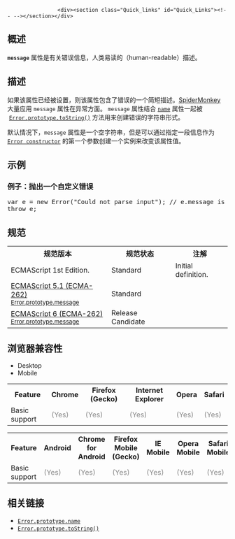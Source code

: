 
                
                  
                    <div><section class="Quick_links" id="Quick_Links"><!-- --></section></div>

<h2 id="Summary" name="Summary">&#x6982;&#x8FF0;</h2>

<p><code><strong>message</strong></code> &#x5C5E;&#x6027;&#x662F;&#x6709;&#x5173;&#x9519;&#x8BEF;&#x4FE1;&#x606F;&#xFF0C;&#x4EBA;&#x7C7B;&#x6613;&#x8BFB;&#x7684;&#xFF08;human-readable&#xFF09;&#x63CF;&#x8FF0;&#x3002;</p>

<h2 id="Description" name="Description">&#x63CF;&#x8FF0;</h2>

<p>&#x5982;&#x679C;&#x8BE5;&#x5C5E;&#x6027;&#x5DF2;&#x7ECF;&#x88AB;&#x8BBE;&#x7F6E;&#xFF0C;&#x5219;&#x8BE5;&#x5C5E;&#x6027;&#x5305;&#x542B;&#x4E86;&#x9519;&#x8BEF;&#x7684;&#x4E00;&#x4E2A;&#x7B80;&#x77ED;&#x63CF;&#x8FF0;&#x3002;<a href="/en-US/docs/Mozilla/Projects/SpiderMonkey">SpiderMonkey</a> &#x5927;&#x91CF;&#x5E94;&#x7528;&#xA0;<code>message</code> &#x5C5E;&#x6027;&#x5728;&#x5F02;&#x5E38;&#x65B9;&#x9762;&#x3002; <code>message</code> &#x5C5E;&#x6027;&#x7ED3;&#x5408; <a href="/zh-CN/docs/Web/JavaScript/Reference/Global_Objects/Error/name" title="name&#xA0;&#x5C5E;&#x6027;&#x8868;&#x793A;error&#x7C7B;&#x578B;&#x7684;&#x540D;&#x79F0;.&#x521D;&#x59CB;&#x503C;&#x4E3A;&quot;Error&quot;."><code>name</code></a> &#x5C5E;&#x6027;&#x4E00;&#x8D77;&#x88AB; &#xA0;<a href="/zh-CN/docs/Web/JavaScript/Reference/Global_Objects/Error/toString" title="toString() &#x65B9;&#x6CD5;&#x8FD4;&#x56DE;&#x4E00;&#x4E2A;&#x6307;&#x5B9A;&#x7684;&#x9519;&#x8BEF;&#x5BF9;&#x8C61;&#xFF08;Error object&#xFF09;&#x7684;&#x5B57;&#x7B26;&#x4E32;&#x8868;&#x793A;&#x3002;"><code>Error.prototype.toString()</code></a> &#x65B9;&#x6CD5;&#x7528;&#x6765;&#x521B;&#x5EFA;&#x9519;&#x8BEF;&#x7684;&#x5B57;&#x7B26;&#x4E32;&#x5F62;&#x5F0F;&#x3002;</p>

<p>&#x9ED8;&#x8BA4;&#x60C5;&#x51B5;&#x4E0B;&#xFF0C;<code>message</code> &#x5C5E;&#x6027;&#x662F;&#x4E00;&#x4E2A;&#x7A7A;&#x5B57;&#x7B26;&#x4E32;&#xFF0C;&#x4F46;&#x662F;&#x53EF;&#x4EE5;&#x901A;&#x8FC7;&#x6307;&#x5B9A;&#x4E00;&#x6BB5;&#x4FE1;&#x606F;&#x4F5C;&#x4E3A; <a href="/zh-CN/docs/Web/JavaScript/Reference/Global_Objects/Error" title="&#x521B;&#x5EFA;&#x4E00;&#x4E2A;error&#x5BF9;&#x8C61;&#x3002;&#x5F53;&#x53D1;&#x751F;&#x8FD0;&#x884C;&#x65F6;&#x5F02;&#x5E38;&#x65F6;,&#x5176;&#x5B9E;&#x4F8B;&#x4F1A;&#x88AB;&#x629B;&#x51FA;.Error&#x5BF9;&#x8C61;&#x53EF;&#x4F5C;&#x4E3A;&#x7528;&#x6237;&#x81EA;&#x5B9A;&#x4E49;&#x5F02;&#x5E38;&#x7684;&#x57FA;&#x5BF9;&#x8C61;.&#x4E0B;&#x9762;&#x662F;&#x5173;&#x4E8E;&#x6807;&#x51C6;&#x5185;&#x7F6E;error&#x7C7B;&#x578B;&#x7684;&#x8BF4;&#x660E;."><code>Error constructor</code></a> &#x7684;&#x7B2C;&#x4E00;&#x4E2A;&#x53C2;&#x6570;&#x521B;&#x5EFA;&#x4E00;&#x4E2A;&#x5B9E;&#x4F8B;&#x6765;&#x6539;&#x53D8;&#x8BE5;&#x5C5E;&#x6027;&#x503C;&#x3002;</p>

<h2 id="Examples" name="Examples">&#x793A;&#x4F8B;</h2>

<h3 id="Example:_Throwing_a_custom_error" name="Example:_Throwing_a_custom_error">&#x4F8B;&#x5B50;&#xFF1A;&#x629B;&#x51FA;&#x4E00;&#x4E2A;&#x81EA;&#x5B9A;&#x4E49;&#x9519;&#x8BEF;</h3>

<pre class="brush: js">var e = new Error(&quot;Could not parse input&quot;); // e.message is &quot;Could not parse input&quot;
throw e;
</pre>

<h2 id=".E8.A7.84.E8.8C.83">&#x89C4;&#x8303;</h2>

<table class="standard-table">
 <tbody>
  <tr>
   <th scope="col">&#x89C4;&#x8303;&#x7248;&#x672C;</th>
   <th scope="col">&#x89C4;&#x8303;&#x72B6;&#x6001;</th>
   <th scope="col">&#x6CE8;&#x89E3;</th>
  </tr>
  <tr>
   <td>ECMAScript 1st Edition.</td>
   <td>Standard</td>
   <td>Initial definition.</td>
  </tr>
  <tr>
   <td><a class="external" href="http://www.ecma-international.org/ecma-262/5.1/#sec-15.11.4.3" hreflang="en" lang="en">ECMAScript 5.1 (ECMA-262)<br><small lang="zh-CN">Error.prototype.message</small></a></td>
   <td><span class="spec-Standard">Standard</span></td>
   <td>&#xA0;</td>
  </tr>
  <tr>
   <td><a class="external" href="http://people.mozilla.org/~jorendorff/es6-draft.html#sec-error.prototype.message" hreflang="en" lang="en">ECMAScript 6 (ECMA-262)<br><small lang="zh-CN">Error.prototype.message</small></a></td>
   <td><span class="spec-RC">Release Candidate</span></td>
   <td>&#xA0;</td>
  </tr>
 </tbody>
</table>

<h2 id=".E6.B5.8F.E8.A7.88.E5.99.A8.E5.85.BC.E5.AE.B9.E6.80.A7">&#x6D4F;&#x89C8;&#x5668;&#x517C;&#x5BB9;&#x6027;</h2>

<p></p><div class="htab"> 
    <a id="AutoCompatibilityTable" name="AutoCompatibilityTable"></a> 
    <ul> 
        <li class="selected"><a>Desktop</a></li> 
        <li><a>Mobile</a></li> 
    </ul> 
</div><p></p>

<div id="compat-desktop">
<table class="compat-table">
 <tbody>
  <tr>
   <th>Feature</th>
   <th>Chrome</th>
   <th>Firefox (Gecko)</th>
   <th>Internet Explorer</th>
   <th>Opera</th>
   <th>Safari</th>
  </tr>
  <tr>
   <td>Basic support</td>
   <td><span style="color: #888;" title="Please update this with the earliest version of support.">(Yes)</span></td>
   <td><span style="color: #888;" title="Please update this with the earliest version of support.">(Yes)</span></td>
   <td><span style="color: #888;" title="Please update this with the earliest version of support.">(Yes)</span></td>
   <td><span style="color: #888;" title="Please update this with the earliest version of support.">(Yes)</span></td>
   <td><span style="color: #888;" title="Please update this with the earliest version of support.">(Yes)</span></td>
  </tr>
 </tbody>
</table>
</div>

<div id="compat-mobile">
<table class="compat-table">
 <tbody>
  <tr>
   <th>Feature</th>
   <th>Android</th>
   <th>Chrome for Android</th>
   <th>Firefox Mobile (Gecko)</th>
   <th>IE Mobile</th>
   <th>Opera Mobile</th>
   <th>Safari Mobile</th>
  </tr>
  <tr>
   <td>Basic support</td>
   <td><span style="color: #888;" title="Please update this with the earliest version of support.">(Yes)</span></td>
   <td><span style="color: #888;" title="Please update this with the earliest version of support.">(Yes)</span></td>
   <td><span style="color: #888;" title="Please update this with the earliest version of support.">(Yes)</span></td>
   <td><span style="color: #888;" title="Please update this with the earliest version of support.">(Yes)</span></td>
   <td><span style="color: #888;" title="Please update this with the earliest version of support.">(Yes)</span></td>
   <td><span style="color: #888;" title="Please update this with the earliest version of support.">(Yes)</span></td>
  </tr>
 </tbody>
</table>
</div>

<h2 id="See_also" name="See_also">&#x76F8;&#x5173;&#x94FE;&#x63A5;</h2>

<ul>
 <li><a href="/zh-CN/docs/Web/JavaScript/Reference/Global_Objects/Error/name" title="name&#xA0;&#x5C5E;&#x6027;&#x8868;&#x793A;error&#x7C7B;&#x578B;&#x7684;&#x540D;&#x79F0;.&#x521D;&#x59CB;&#x503C;&#x4E3A;&quot;Error&quot;."><code>Error.prototype.name</code></a></li>
 <li><a href="/zh-CN/docs/Web/JavaScript/Reference/Global_Objects/Error/toString" title="toString() &#x65B9;&#x6CD5;&#x8FD4;&#x56DE;&#x4E00;&#x4E2A;&#x6307;&#x5B9A;&#x7684;&#x9519;&#x8BEF;&#x5BF9;&#x8C61;&#xFF08;Error object&#xFF09;&#x7684;&#x5B57;&#x7B26;&#x4E32;&#x8868;&#x793A;&#x3002;"><code>Error.prototype.toString()</code></a></li>
</ul>
                  
                
              